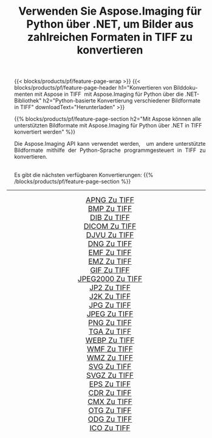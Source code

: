 ﻿---
title: Verwenden Sie Aspose.Imaging für Python über .NET, um Bilder aus zahlreichen Formaten in TIFF zu konvertieren 
weight: 3920
url: /de/python-net/conversion/to/tiff 
lang: de
langdirlevel: 2
locales: zh-hans,ja,it,ru,de,es,fr,nl,id,lt,pl,pt,vi,tr,ko,zh-hant,ar,hi,th,sv,cs,uk,he
description: Sie können Aspose.Imaging für Python über die .NET-Bibliothek verwenden, um eine Vielzahl von Formaten in TIFF zu konvertieren.
---

{{< blocks/products/pf/feature-page-wrap >}}
{{< blocks/products/pf/feature-page-header h1="Konvertieren von Bilddokumenten mit Aspose in TIFF  mit Aspose.Imaging für Python über die .NET-Bibliothek" h2="Python-basierte Konvertierung verschiedener Bildformate in TIFF" downloadText="Herunterladen" >}}


{{% blocks/products/pf/feature-page-section  h2="Mit Aspose können alle unterstützten Bildformate mit Aspose.Imaging für Python über .NET in TIFF konvertiert werden" %}}
<p align=justify>Die Aspose.Imaging API kann verwendet werden,   um andere unterstützte Bildformate mithilfe der Python-Sprache programmgesteuert in TIFF zu konvertieren.</p>
<br/>
Es gibt die nächsten verfügbaren Konvertierungen:
{{% /blocks/products/pf/feature-page-section %}}
<div class="container-fluid productfamilypage bg-gray">
    <div class="convertypes bg-gray agp-content section">
        <div class="container">
		<hr style="margin-left:-20px;"/>
		<div class="row other-converters" style="gap: 10px;font-size: 19px;text-align:center;">
		    <div class='col-md-2 other-converter remove-lp remove-rp'><a href="/imaging/de/python-net/conversion/apng-to-tiff" style="padding:15px;">APNG Zu TIFF</a></div>
<div class='col-md-2 other-converter remove-lp remove-rp'><a href="/imaging/de/python-net/conversion/bmp-to-tiff" style="padding:15px;">BMP Zu TIFF</a></div>
<div class='col-md-2 other-converter remove-lp remove-rp'><a href="/imaging/de/python-net/conversion/dib-to-tiff" style="padding:15px;">DIB Zu TIFF</a></div>
<div class='col-md-2 other-converter remove-lp remove-rp'><a href="/imaging/de/python-net/conversion/dicom-to-tiff" style="padding:15px;">DICOM Zu TIFF</a></div>
<div class='col-md-2 other-converter remove-lp remove-rp'><a href="/imaging/de/python-net/conversion/djvu-to-tiff" style="padding:15px;">DJVU Zu TIFF</a></div>
<div class='col-md-2 other-converter remove-lp remove-rp'><a href="/imaging/de/python-net/conversion/dng-to-tiff" style="padding:15px;">DNG Zu TIFF</a></div>
<div class='col-md-2 other-converter remove-lp remove-rp'><a href="/imaging/de/python-net/conversion/emf-to-tiff" style="padding:15px;">EMF Zu TIFF</a></div>
<div class='col-md-2 other-converter remove-lp remove-rp'><a href="/imaging/de/python-net/conversion/emz-to-tiff" style="padding:15px;">EMZ Zu TIFF</a></div>
<div class='col-md-2 other-converter remove-lp remove-rp'><a href="/imaging/de/python-net/conversion/gif-to-tiff" style="padding:15px;">GIF Zu TIFF</a></div>
<div class='col-md-2 other-converter remove-lp remove-rp'><a href="/imaging/de/python-net/conversion/jpeg2000-to-tiff" style="padding:15px;">JPEG2000 Zu TIFF</a></div>
<div class='col-md-2 other-converter remove-lp remove-rp'><a href="/imaging/de/python-net/conversion/jp2-to-tiff" style="padding:15px;">JP2 Zu TIFF</a></div>
<div class='col-md-2 other-converter remove-lp remove-rp'><a href="/imaging/de/python-net/conversion/j2k-to-tiff" style="padding:15px;">J2K Zu TIFF</a></div>
<div class='col-md-2 other-converter remove-lp remove-rp'><a href="/imaging/de/python-net/conversion/jpg-to-tiff" style="padding:15px;">JPG Zu TIFF</a></div>
<div class='col-md-2 other-converter remove-lp remove-rp'><a href="/imaging/de/python-net/conversion/jpeg-to-tiff" style="padding:15px;">JPEG Zu TIFF</a></div>
<div class='col-md-2 other-converter remove-lp remove-rp'><a href="/imaging/de/python-net/conversion/png-to-tiff" style="padding:15px;">PNG Zu TIFF</a></div>
<div class='col-md-2 other-converter remove-lp remove-rp'><a href="/imaging/de/python-net/conversion/tga-to-tiff" style="padding:15px;">TGA Zu TIFF</a></div>
<div class='col-md-2 other-converter remove-lp remove-rp'><a href="/imaging/de/python-net/conversion/webp-to-tiff" style="padding:15px;">WEBP Zu TIFF</a></div>
<div class='col-md-2 other-converter remove-lp remove-rp'><a href="/imaging/de/python-net/conversion/wmf-to-tiff" style="padding:15px;">WMF Zu TIFF</a></div>
<div class='col-md-2 other-converter remove-lp remove-rp'><a href="/imaging/de/python-net/conversion/wmz-to-tiff" style="padding:15px;">WMZ Zu TIFF</a></div>
<div class='col-md-2 other-converter remove-lp remove-rp'><a href="/imaging/de/python-net/conversion/svg-to-tiff" style="padding:15px;">SVG Zu TIFF</a></div>
<div class='col-md-2 other-converter remove-lp remove-rp'><a href="/imaging/de/python-net/conversion/svgz-to-tiff" style="padding:15px;">SVGZ Zu TIFF</a></div>
<div class='col-md-2 other-converter remove-lp remove-rp'><a href="/imaging/de/python-net/conversion/eps-to-tiff" style="padding:15px;">EPS Zu TIFF</a></div>
<div class='col-md-2 other-converter remove-lp remove-rp'><a href="/imaging/de/python-net/conversion/cdr-to-tiff" style="padding:15px;">CDR Zu TIFF</a></div>
<div class='col-md-2 other-converter remove-lp remove-rp'><a href="/imaging/de/python-net/conversion/cmx-to-tiff" style="padding:15px;">CMX Zu TIFF</a></div>
<div class='col-md-2 other-converter remove-lp remove-rp'><a href="/imaging/de/python-net/conversion/otg-to-tiff" style="padding:15px;">OTG Zu TIFF</a></div>
<div class='col-md-2 other-converter remove-lp remove-rp'><a href="/imaging/de/python-net/conversion/odg-to-tiff" style="padding:15px;">ODG Zu TIFF</a></div>
<div class='col-md-2 other-converter remove-lp remove-rp'><a href="/imaging/de/python-net/conversion/ico-to-tiff" style="padding:15px;">ICO Zu TIFF</a></div>
                </div>
        </div>
    </div>
</div>
<br/>

